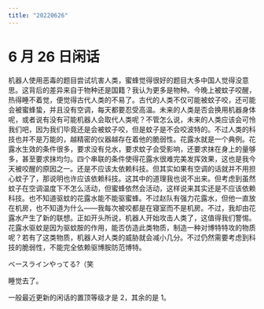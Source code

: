 ```yaml
---
title: "20220626"
---
```

6 月 26 日闲话
===

机器人使用恶毒的题目尝试坑害人类，蜜蜂觉得很好的题目大多中国人觉得没意思。这背后的差异来自于物种还是国籍？我认为更多是物种。今晚上被蚊子咬醒，热得睡不着觉，便觉得古代人类的不易了。古代的人类不仅可能被蚊子咬，还可能会被蜜蜂蛰，并且没有空调，每天都要忍受高温。未来的人类是否会换用机器身体呢，或者说有没有可能机器人会取代人类呢？不管怎么说，未来的人类应该会可怜我们吧，因为我们毕竟还是会被蚊子咬，但是蚊子是不会咬波特的。不过人类的科技也并不是万能的，越精密的仪器越存在着他的脆弱性。花露水就是一个典例。花露水生效的条件很多，要求没有兑水，要求蚊子会受影响，还要求抹在身上的量够多，甚至要求抹均匀。四个串联的条件使得花露水很难完美发挥效果，这也是我今天被咬醒的原因之一。还是不应该太依赖科技。但其实如果有空调的话就并不用担心蚊子了，那说明也许应该依赖科技。这其中的道理我也说不出来。但考虑到虽然蚊子在空调温度下不怎么活动，但蜜蜂依然会活动，这样说来其实还是不应该依赖科技。也不知道驱蚊的花露水能不能驱蜜蜂。不过赵队有强力花露水，但他一直放在机房，也不知道为什么——我每次被咬都是在寝室而不是机房。不过，我却由花露水产生了新的联想。正如开头所说，机器人开始攻击人类了，这值得我们警惕。花露水驱蚊是因为驱蚊胺的作用，能否仿造此类物质，制造一种对博特特攻的物质呢？若有了这类物质，机器人对人类的威胁就会减小几分。不过仍然需要考虑到科技的脆弱性，不能完全依赖驱博胺防范博特。

ベースラインやってる?（笑 

睡觉去了。

一般最近更新的闲话的置顶等级才是 2，其余的是 1。
